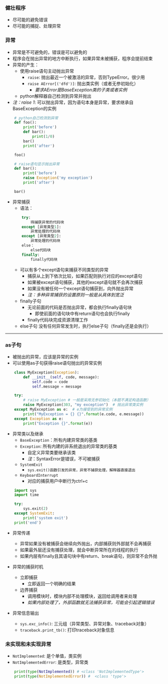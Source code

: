 ### 健壮程序
- 尽可能的避免错误
- 尽可能的捕捉、处理异常

### 异常
- 异常是不可避免的，错误是可以避免的
- 程序会在抛出异常的地方中断执行，如果异常未被捕获，程序会提前结束
- 异常的产生：
    - 使用raise语句主动抛出异常
        - `raise`: 抛出最近一个被激活的异常，否则TypeError。很少用
        - `raise AError[('dfd')]`: 抛出类实例（或者无参初始化）
            - *要求AError是BaseException类的子类或者实例*
    - python解释器自己检测到异常并抛出
- *注：raise 1*: 可以抛出异常，因为语句本身是异常，要求继承自BaseException的实例
```Python
    # python自己检测到异常
    def foo():
        print('before')
        def bar():
            print(1/0)
        bar()
        print('after')

    foo()

    # raise语句显示抛出异常
    def bar():
        print('before')
        raise Exception('my exception')
        print('after')

    bar()
```
- 异常捕获
    - 语法：
    ```Python
        try:
            待捕获异常的代码块
        except [异常类型1]:
            异常处理的代码块
        except [异常类型2]:
            异常处理的代码块
        else：
            else代码块
        finally:
            finally代码块
    ```
    - 可以有多个except语句来捕获不同类型的异常
        - 捕获从上到下依次比较，如果匹配则执行对应的except语句
        - 如果被except语句捕获，其他的except语句就不会再次捕获
        - 如果没有被任何一个except语句捕获到，向外抛出异常
        - *注：多种异常捕获的设置原则一般是从具体到宽泛*
    - finally子句
        - 无论前面的代码是否抛出异常，都会执行finally语句块
            - 即使前面的语句块中有return语句也会执行finally
        - finally代码块完成资源清理工作
    - else子句
        没有任何异常发生时，执行else子句（finally还是会执行）

***
### as子句
- 被抛出的异常，应该是异常的实例
- 可以使用as子句获得raise语句抛出的异常实例
```Python
    class MyException(Exception):
        def __init__(self, code, message):
            self.code = code
            self.message = message

    try:
        # raise MyException # 一般是采用无参初始化（本题不满足构造函数）
        raise MyException(303, "my exception")  # 抛出异常类实例
    except MyException as e:  # e为接受到的异常实例
        print("MyException = {} {}".format(e.code, e.message))
    except Exception as e:
        print("Exception {}".format(e))
```

- 异常类以及继承
    - `BaseException`：所有内建异常类的基类
    - `Exception`: 所有内建的非系统退出的异常类的基类
        - 自定义异常类要继承该类
        - *注*：SyntaxError是错误，不可被捕获
    - `SystemExit`
        - `sys.exit()函数引发的异常，异常不捕获处理，解释器直接退出`
    - `KeyboardInterrupt`
        - 对应的捕获用户中断行为ctrl+c
```Python
    import sys
    import time

    try:
        sys.exit(2)
    except SystemExit:
        print('system exit')
    print('end')
```

- 异常传递
    - 异常如果没有被捕获会继续向外抛出，内部捕获则外部就不会再捕获
    - 如果最外层还没有捕获处理，就会中断异常所在的线程的执行
    - 如果内层有finally且其语句块中有return、break语句，则异常不会外抛

- 异常的捕获时机
    - 立即捕获
        - 立即返回一个明确的结果
    - 边界捕获
        - 调用模块时，模块内部不处理模块，返回给调用者来处理
        - *如果内部处理了，外部函数就无法捕获异常，可能会引起逻辑错误*

- 异常信息输出
    - `sys.exc_info()`: 三元组（异常类型、异常对象、traceback对象）
    - `traceback.print_tb()`: 打印traceback对象信息

### 未实现和未实现异常
- `NotImplemented`: 是个单值，类实例
- `NotImplementedError`: 是类型，异常类
```Python
    print(type(NotImplemented)) # <class 'NotImplementedType'>
    print(type(NotImplementedError)) #  <class 'type'>
```